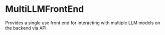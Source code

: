 # MultiLLMFrontEnd
Provides a single use front end for interacting with multiple LLM models on the backend via API
